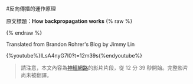 #反向傳播的運作原理

原文標題：**How backpropagation works** 
{% raw %}
<script>
var defaultEncoding = 1; // 預設語言：1-繁體中文 | 2-简体中文
var translateDelay = 0;
var cookieDomain = "http://www.arefly.com";	// 修改爲你的部落格地址
var msgToTraditionalChinese = "轉換爲繁體";	// 簡轉繁時所顯示的文字
var msgToSimplifiedChinese = "转换为简体"; 	// 繁转简时所显示的文字
var translateButtonId = "translateLink";	// 「轉換」<A>鏈接標籤ID
translateInitilization();
</script>
<a id="translateLink"></a>
{% endraw %}

Translated from Brandon Rohrer's Blog by Jimmy Lin

{%youtube%}ILsA4nyG7I0?t=12m39s{%endyoutube%}

> 請注意，本文內容為[神經網路](../how_machine_learning_works/how_neural_networks_work.md)的影片片段，從 12 分 39 秒開始。完整影片尚未被翻譯。